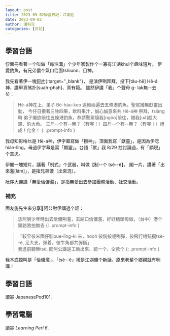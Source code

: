 ```yaml
---
layout: post
title: 2023-09-02學習日記：江湖話
date: 2023-09-02
author: 潘科元
categories: [日記]
---
```

## 學習台語

佇面冊看著一个叫做「每浩溝」个少年家製作个一寡有江湖khuì个趣味短片。
伊愛釣魚，有兄弟儂个氣口佮面tshiunn、目神。

我先看著伊一塊[短片](https://www.facebook.com/reel/1041772253668793){:target="_blank"}，
是演伊咧拜拜，投下[tâu-hē] Hê-á神，講甲真煞扑[suah-phah]、真有範。
雖然伊講「我」个聲母 g- lak無\--去矣：

> Hê-á神在上，弟子 Bē-hàu-koo 連紲兩遍去五條港釣魚，聖駕攏無獻靈出動，
今仔日攢著三牲四果，飲料果汁，誠心誠意來共 Hê-á神 祭拜，tsiàng時
弟子閣欲前往五條港釣魚，恭請聖駕隨我[ngóo]前往，賜我[uá]趁大錢、釣大魚。
三斤\--个有\--無？（有喔！）四斤\--个有\--無？（有喔！）禮成！化金！
{: .prompt-info }

我毋知影啥乜是 Hê-á神，伊字幕寫做「撈神」。頂面我寫「獻靈」，是因為伊唸
hiàn-lîng，毋過伊字幕是寫「顯靈」。台語「獻」我 8/29 拄討論過，有「顯現」
个意思。

伊閣一塊短片，講著「制式」个武器，叫做【制--个 tsè\--ê】。
閣一片，講著「出來濫[lām]」，是指兄弟儂〔出來混〕。

阮序大儂講「無愛佮儂濫」，是指無愛出去參加團體活動、社交活動。

### 補充

面友施先生來分享𪜶阿公對伊講過个話：

> 恁阿舅少年時出去佮儂咧濫，去廟口佮儂濫，好好穡頭毋做，（台中）港个頭路煞拍無去
{: .prompt-info }

> 「較早彼米國仔駛pue-lîng-ki 來，hooh 彼銃按呢咧彈，彼飛行機銃攏tsè--ê,
> 足大支，彈着，彼牛角都共彈斷」  
> 我進前聽無tsè, 問阿公講是工廠出來、統一个、仝款个
{: .prompt-info }

我本底掠叫是「佮儂濫」、「tsè--ê」攏是江湖儂个新話，原來老輩个鄉親就有咧講！

## 學習日語

讀寡 JapanesePod101.

## 學習電腦

讀寡 *Learning Perl 6*.
